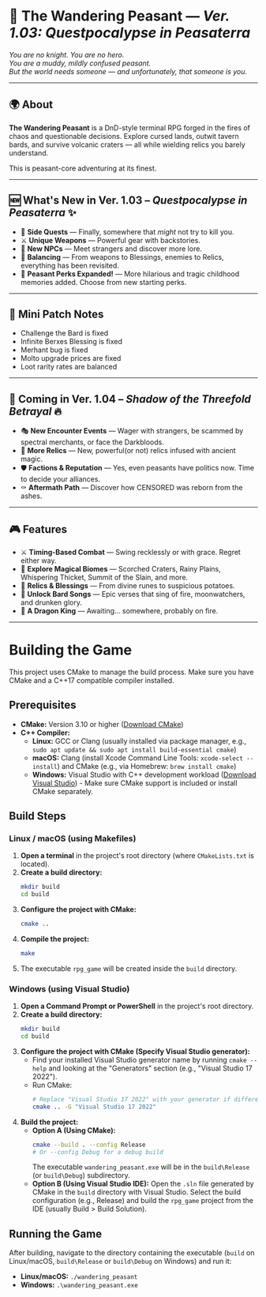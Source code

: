 # 🧅 The Wandering Peasant — *Ver. 1.03: Questpocalypse in Peasaterra*

*You are no knight. You are no hero.  
You are a muddy, mildly confused peasant.  
But the world needs someone — and unfortunately, that someone is you.*

---

## 🌍 About

**The Wandering Peasant** is a DnD-style terminal RPG forged in the fires of chaos and questionable decisions. Explore cursed lands, outwit tavern bards, and survive volcanic craters — all while wielding relics you barely understand.

This is peasant-core adventuring at its finest.

---

## 🆕 What's New in Ver. 1.03 – *Questpocalypse in Peasaterra* ✨

- 📜 **Side Quests** — Finally, somewhere that *might* not try to kill you.
- ⚔️ **Unique Weapons** — Powerful gear with backstories.
- 🧙 **New NPCs** — Meet strangers and discover more lore.
- 🎲 **Balancing** — From weapons to Blessings, enemies to Relics, everything has been revisited.
- 🧄 **Peasant Perks Expanded!** — More hilarious and tragic childhood memories added. Choose from new starting perks.

---

## 🐛 Mini Patch Notes

- Challenge the Bard is fixed
- Infinite Berxes Blessing is fixed
- Merhant bug is fixed
- Molto upgrade prices are fixed
- Loot rarity rates are balanced

---

## 🔮 Coming in Ver. 1.04 – *Shadow of the Threefold Betrayal* 🔥


- 🎭 **New Encounter Events** — Wager with strangers, be scammed by spectral merchants, or face the Darkbloods.
- 🔮 **More Relics** — New, powerful(or not) relics infused with ancient magic.
- 🛡️ **Factions & Reputation** — Yes, even peasants have politics now. Time to decide your alliances.
- ⚰️ **Aftermath Path** — Discover how CENSORED was reborn from the ashes.

---

## 🎮 Features

- ⚔️ **Timing-Based Combat** — Swing recklessly or with grace. Regret either way.
- 🧭 **Explore Magical Biomes** — Scorched Craters, Rainy Plains, Whispering Thicket, Summit of the Slain, and more.
- 🔮 **Relics & Blessings** — From divine runes to suspicious potatoes.
- 🎵 **Unlock Bard Songs** — Epic verses that sing of fire, moonwatchers, and drunken glory.
- 🐉 **A Dragon King** — Awaiting... somewhere, probably on fire.

---

# Building the Game

This project uses CMake to manage the build process. Make sure you have CMake and a C++17 compatible compiler installed.

## Prerequisites

*   **CMake:** Version 3.10 or higher ([Download CMake](https://cmake.org/download/))
*   **C++ Compiler:**
    *   **Linux:** GCC or Clang (usually installed via package manager, e.g., `sudo apt update && sudo apt install build-essential cmake`)
    *   **macOS:** Clang (install Xcode Command Line Tools: `xcode-select --install`) and CMake (e.g., via Homebrew: `brew install cmake`)
    *   **Windows:** Visual Studio with C++ development workload ([Download Visual Studio](https://visualstudio.microsoft.com/downloads/)) - Make sure CMake support is included or install CMake separately.

## Build Steps

### Linux / macOS (using Makefiles)

1.  **Open a terminal** in the project's root directory (where `CMakeLists.txt` is located).
2.  **Create a build directory:**
    ```bash
    mkdir build
    cd build
    ```
3.  **Configure the project with CMake:**
    ```bash
    cmake ..
    ```
4.  **Compile the project:**
    ```bash
    make
    ```
5.  The executable `rpg_game` will be created inside the `build` directory.

### Windows (using Visual Studio)

1.  **Open a Command Prompt or PowerShell** in the project's root directory.
2.  **Create a build directory:**
    ```bash
    mkdir build
    cd build
    ```
3.  **Configure the project with CMake (Specify Visual Studio generator):**
    *   Find your installed Visual Studio generator name by running `cmake --help` and looking at the "Generators" section (e.g., "Visual Studio 17 2022").
    *   Run CMake:
        ```bash
        # Replace "Visual Studio 17 2022" with your generator if different
        cmake .. -G "Visual Studio 17 2022"
        ```
4.  **Build the project:**
    *   **Option A (Using CMake):**
        ```bash
        cmake --build . --config Release
        # Or --config Debug for a debug build
        ```
        The executable `wandering_peasant.exe` will be in the `build\Release` (or `build\Debug`) subdirectory.
    *   **Option B (Using Visual Studio IDE):**
        Open the `.sln` file generated by CMake in the `build` directory with Visual Studio. Select the build configuration (e.g., Release) and build the `rpg_game` project from the IDE (usually Build > Build Solution).

## Running the Game

After building, navigate to the directory containing the executable (`build` on Linux/macOS, `build\Release` or `build\Debug` on Windows) and run it:

*   **Linux/macOS:** `./wandering_peasant`
*   **Windows:** `.\wandering_peasant.exe`

